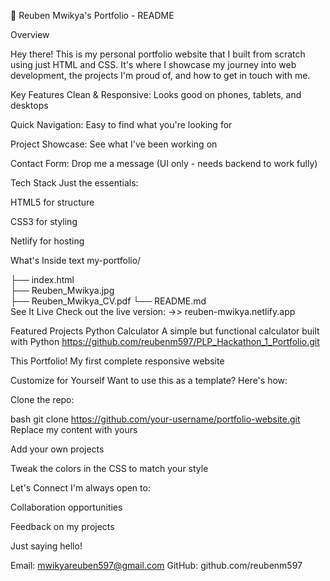 🌟 Reuben Mwikya's Portfolio - README





Overview



Hey there! This is my personal portfolio website that I built from scratch using just HTML and CSS. It's where I showcase my journey into web development, the projects I'm proud of, and how to get in touch with me.

Key Features
Clean & Responsive: Looks good on phones, tablets, and desktops

Quick Navigation: Easy to find what you're looking for

Project Showcase: See what I've been working on

Contact Form: Drop me a message (UI only - needs backend to work fully)

Tech Stack
Just the essentials:

HTML5 for structure

CSS3 for styling

Netlify for hosting

What's Inside
text
my-portfolio/


├── index.html           
├── Reuben_Mwikya.jpg    
├── Reuben_Mwikya_CV.pdf 
└── README.md            
See It Live
Check out the live version:
->> reuben-mwikya.netlify.app

Featured Projects
Python Calculator
A simple but functional calculator built with Python
https://github.com/reubenm597/PLP_Hackathon_1_Portfolio.git

This Portfolio!
My first complete responsive website

Customize for Yourself
Want to use this as a template? Here's how:

Clone the repo:

bash
git clone https://github.com/your-username/portfolio-website.git
Replace my content with yours

Add your own projects

Tweak the colors in the CSS to match your style

Let's Connect
I'm always open to:

Collaboration opportunities

Feedback on my projects

Just saying hello!

Email: mwikyareuben597@gmail.com
GitHub: github.com/reubenm597
